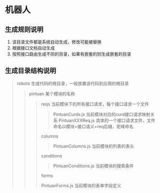 # 机器人

## 生成规则说明

1. 该目录文件都是系统自动生成，修改可能被替换
2. 根据接口文档自动生成
3. 按照接口路由生成不同的目录，如果有嵌套的则生成嵌套的目录

## 生成目录结构说明

> robots 生成代码的根目录，一般放置该代码到应用的根目录
>
>> pintuan 某个模块的名称
>>
>>> reqs 当前模块下的所有接口请求，每个接口请求一个文件
>>>
>>>> PintuanCurds.js 当前模块对应的curd接口请求映射关系
>>>> PintuanXXXReq.js 具体的一个接口请求文件，文件命名以模块+接口语义+req后缀，驼峰命名
>>>
>>> columns
>>>
>>>> PintuanColumns.js 当前模块的列表的表头
>>>
>>> conditions
>>>
>>>> PintuanConditions.js 当前模块的搜索条件
>>>
>>> forms
>>>
>>> PintuanForms.js 当前模块的表单字段定义